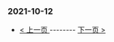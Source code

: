 ### 2021-10-12 
 

- [ < 上一页 ](https://github.com/able8/weibo-hot-record/blob/master/2021-10-11.md) -------- [ 下一页 > ](https://github.com/able8/weibo-hot-record/blob/master/2021-10-13.md)